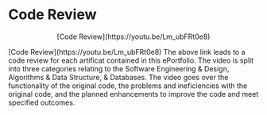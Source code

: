 # **Code Review**

<p align="center">
[Code Review](https://youtu.be/Lm_ubFRt0e8)
</p>
[Code Review](https://youtu.be/Lm_ubFRt0e8)
The above link leads to a code review for each artificat contained in this ePortfolio. The video is split into three categories relating to the Software Engineering & Design, Algorithms & Data Structure, & Databases. The video goes over the functionality of the original code, the problems and ineficiencies with the original code, and the planned enhancements to improve the code and meet specified outcomes.
